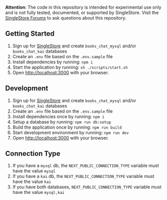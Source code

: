 **Attention**: The code in this repository is intended for experimental use only and is not fully tested, documented, or supported by SingleStore. Visit the [SingleStore Forums](https://www.singlestore.com/forum/) to ask questions about this repository.


## Getting Started

1. Sign up for [SingleStore](https://www.singlestore.com/) and create `books_chat_mysql` and/or `books_chat_kai` databases
2. Create an `.env` file based on the `.env.sample` file
3. Install dependencies by running: `npm i`
4. Start the application by running: `sh ./scripts/start.sh`
5. Open [http://localhost:3000](http://localhost:3000) with your browser.

## Development

1. Sign up for [SingleStore](https://www.singlestore.com/) and create `books_chat_mysql` and/or `books_chat_kai` databases
2. Create an `.env` file based on the `.env.sample` file
3. Install dependencies once by running: `npm i`
4. Setup a database by running: `npm run db:setup`
5. Build the application once by running: `npm run build`
6. Start development environment by running: `npm run dev`
7. Open [http://localhost:3000](http://localhost:3000) with your browser.

## Connection Type

1. If you have a `mysql` db, the `NEXT_PUBLIC_CONNECTION_TYPE` variable must have the value `mysql`
2. If you have a `kai` db, the `NEXT_PUBLIC_CONNECTION_TYPE` variable must have the value `kai`
3. If you have both databases, `NEXT_PUBLIC_CONNECTION_TYPE` variable must have the value `mysql,kai`
